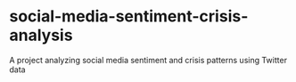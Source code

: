 # social-media-sentiment-crisis-analysis
A project analyzing social media sentiment and crisis patterns using Twitter data
